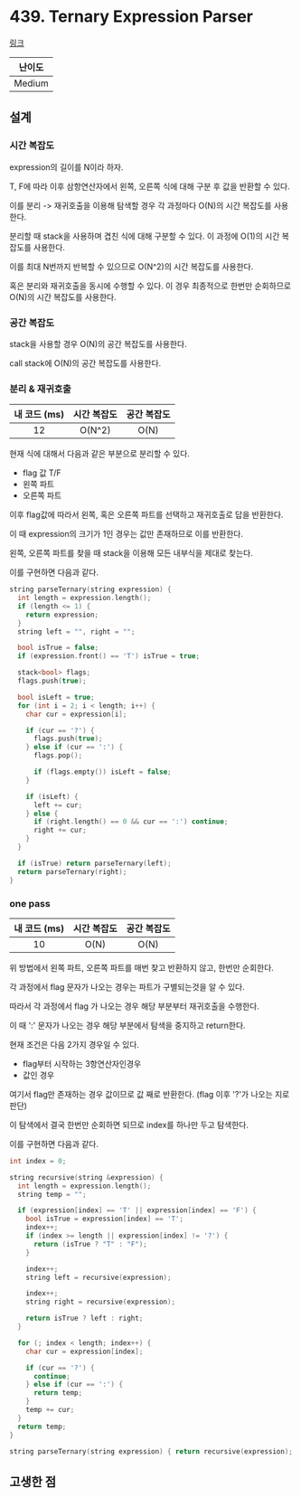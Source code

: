 # 439. Ternary Expression Parser

[링크](https://leetcode.com/problems/ternary-expression-parser/)

| 난이도 |
| :----: |
| Medium |

## 설계

### 시간 복잡도

expression의 길이를 N이라 하자.

T, F에 따라 이후 삼항연산자에서 왼쪽, 오른쪽 식에 대해 구분 후 값을 반환할 수 있다.

이를 분리 -> 재귀호출을 이용해 탐색할 경우 각 과정마다 O(N)의 시간 복잡도를 사용한다.

분리할 때 stack을 사용하며 겹친 식에 대해 구분할 수 있다. 이 과정에 O(1)의 시간 복잡도를 사용한다.

이를 최대 N번까지 반복할 수 있으므로 O(N^2)의 시간 복잡도를 사용한다.

혹은 분리와 재귀호출을 동시에 수행할 수 있다. 이 경우 최종적으로 한번만 순회하므로 O(N)의 시간 복잡도를 사용한다.

### 공간 복잡도

stack을 사용할 경우 O(N)의 공간 복잡도를 사용한다.

call stack에 O(N)의 공간 복잡도를 사용한다.

### 분리 & 재귀호출

| 내 코드 (ms) | 시간 복잡도 | 공간 복잡도 |
| :----------: | :---------: | :---------: |
|      12      |   O(N^2)    |    O(N)     |

현재 식에 대해서 다음과 같은 부분으로 분리할 수 있다.

- flag 값 T/F
- 왼쪽 파트
- 오른쪽 파트

이후 flag값에 따라서 왼쪽, 혹은 오른쪽 파트를 선택하고 재귀호출로 답을 반환한다.

이 때 expression의 크기가 1인 경우는 값만 존재하므로 이를 반환한다.

왼쪽, 오른쪽 파트를 찾을 때 stack을 이용해 모든 내부식을 제대로 찾는다.

이를 구현하면 다음과 같다.

```cpp
string parseTernary(string expression) {
  int length = expression.length();
  if (length <= 1) {
    return expression;
  }
  string left = "", right = "";

  bool isTrue = false;
  if (expression.front() == 'T') isTrue = true;

  stack<bool> flags;
  flags.push(true);

  bool isLeft = true;
  for (int i = 2; i < length; i++) {
    char cur = expression[i];

    if (cur == '?') {
      flags.push(true);
    } else if (cur == ':') {
      flags.pop();

      if (flags.empty()) isLeft = false;
    }

    if (isLeft) {
      left += cur;
    } else {
      if (right.length() == 0 && cur == ':') continue;
      right += cur;
    }
  }

  if (isTrue) return parseTernary(left);
  return parseTernary(right);
}
```

### one pass

| 내 코드 (ms) | 시간 복잡도 | 공간 복잡도 |
| :----------: | :---------: | :---------: |
|      10      |    O(N)     |    O(N)     |

위 방법에서 왼쪽 파트, 오른쪽 파트를 매번 찾고 반환하지 않고, 한번만 순회한다.

각 과정에서 flag 문자가 나오는 경우는 파트가 구별되는것을 알 수 있다.

따라서 각 과정에서 flag 가 나오는 경우 해당 부분부터 재귀호출을 수행한다.

이 때 ':' 문자가 나오는 경우 해당 부분에서 탐색을 중지하고 return한다.

현재 조건은 다음 2가지 경우일 수 있다.

- flag부터 시작하는 3항연산자인경우
- 값인 경우

여기서 flag만 존재하는 경우 값이므로 값 째로 반환한다. (flag 이후 '?'가 나오는 지로 판단)

이 탐색에서 결국 한번만 순회하면 되므로 index를 하나만 두고 탐색한다.

이를 구현하면 다음과 같다.

```cpp
int index = 0;

string recursive(string &expression) {
  int length = expression.length();
  string temp = "";

  if (expression[index] == 'T' || expression[index] == 'F') {
    bool isTrue = expression[index] == 'T';
    index++;
    if (index >= length || expression[index] != '?') {
      return (isTrue ? "T" : "F");
    }

    index++;
    string left = recursive(expression);

    index++;
    string right = recursive(expression);

    return isTrue ? left : right;
  }

  for (; index < length; index++) {
    char cur = expression[index];

    if (cur == '?') {
      continue;
    } else if (cur == ':') {
      return temp;
    }
    temp += cur;
  }
  return temp;
}

string parseTernary(string expression) { return recursive(expression); }
```

## 고생한 점

